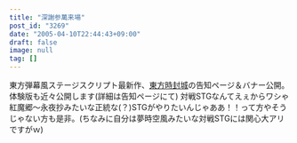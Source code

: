 ```yaml
---
title: "深謝参萬来場"
post_id: "3269"
date: "2005-04-10T22:44:43+09:00"
draft: false
image: null
tag: []
---
```



東方弾幕風ステージスクリプト最新作、[東方時封城](/!/thA/)の告知ページ＆バナー公開。体験版も近々公開します(詳細は告知ページにて) 対戦STGなんてえぇからワシゃ紅魔郷～永夜抄みたいな正統な(？)STGがやりたいんじゃああ！！って方やそうじゃない方も是非。(ちなみに自分は夢時空風みたいな対戦STGには関心大アリですがｗ)
